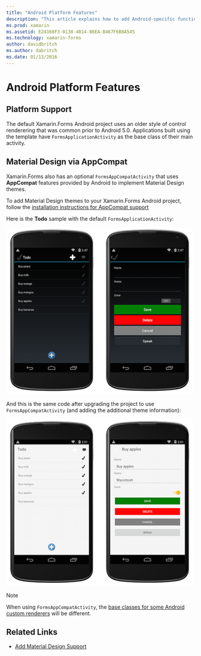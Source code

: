 ```yaml
---
title: "Android Platform Features"
description: "This article explains how to add Android-specific functionality to Xamarin.Forms apps, and focuses on Material Design."
ms.prod: xamarin
ms.assetid: E24168F3-0138-4814-86EA-B467F6B8A545
ms.technology: xamarin-forms
author: davidbritch
ms.author: dabritch
ms.date: 01/13/2016
---
```


# Android Platform Features

## Platform Support

The default Xamarin.Forms Android project uses an older style of control
renderering that was common prior to Android 5.0. Applications built using
the template have `FormsApplicationActivity` as the base class of their main
activity.

## Material Design via AppCompat

Xamarin.Forms also has an optional `FormsAppCompatActivity` that uses
**AppCompat** features provided by Android to implement Material Design
themes.

To add Material Design themes to your Xamarin.Forms Android project, follow the
[installation instructions for AppCompat support](appcompat.md)

Here is the **Todo** sample with the default `FormsApplicationActivity`:

[![](images/before-appcompat-sml.png "Todo Sample Application Without AppCompat")](images/before-appcompat.png#lightbox "Todo Sample Application Without AppCompat")

And this is the same code after upgrading the project to use `FormsAppCompatActivity`
(and adding the additional theme information):

[![](images/post-appcompat-sml.png "Todo Sample Application With AppCompat and Theming")](images/post-appcompat.png#lightbox "Todo Sample Application With AppCompat and Theming")

> [!NOTE]
> When using `FormsAppCompatActivity`, the [base classes for some Android custom renderers](~/xamarin-forms/app-fundamentals/custom-renderer/renderers.md) will be different.


## Related Links

- [Add Material Design Support](appcompat.md)
